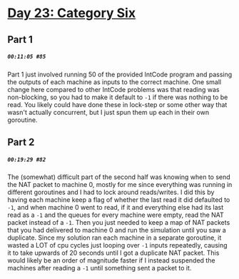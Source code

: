 # [Day 23: Category Six](https://adventofcode.com/2019/day/23)

## Part 1

##### `00:11:05 #85`

Part 1 just involved running 50 of the provided IntCode program and passing the outputs of each machine as inputs to the correct machine. One small change here compared to other IntCode problems was that reading was non-blocking, so you had to make it default to `-1` if there was nothing to be read. You likely could have done these in lock-step or some other way that wasn't actually concurrent, but I just spun them up each in their own goroutine.

## Part 2

##### `00:19:29 #82`

The (somewhat) difficult part of the second half was knowing when to send the NAT packet to machine 0, mostly for me since everything was running in different goroutines and I had to lock around reads/writes. I did this by having each machine keep a flag of whether the last read it did defaulted to `-1`, and when machine 0 went to read, if it and everything else had its last read as a `-1` and the queues for every machine were empty, read the NAT packet instead of a `-1`. Then you just needed to keep a map of NAT packets that you had delivered to machine 0 and run the simulation until you saw a duplicate. Since my solution ran each machine in a separate goroutine, it wasted a LOT of cpu cycles just looping over `-1` inputs repeatedly, causing it to take upwards of 20 seconds until I got a duplicate NAT packet. This would likely be an order of magnitude faster if I instead suspended the machines after reading a `-1` until something sent a packet to it.

